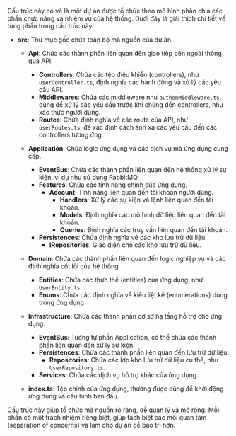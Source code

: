 Cấu trúc này có vẻ là một dự án được tổ chức theo mô hình phân chia các phần chức năng và nhiệm vụ của hệ thống. Dưới đây là giải thích chi tiết về từng phần trong cấu trúc này:

- **src**: Thư mục gốc chứa toàn bộ mã nguồn của dự án.

    - **Api**: Chứa các thành phần liên quan đến giao tiếp bên ngoài thông qua API.
        - **Controllers**: Chứa các tệp điều khiển (controllers), như `userController.ts`, định nghĩa các hành động và xử lý các yêu cầu API.
        - **Middlewares**: Chứa các middleware như `authenMiddleware.ts`, dùng để xử lý các yêu cầu trước khi chúng đến controllers, như xác thực người dùng.
        - **Routes**: Chứa định nghĩa về các route của API, như `userRoutes.ts`, để xác định cách ánh xạ các yêu cầu đến các controllers tương ứng.

    - **Application**: Chứa logic ứng dụng và các dịch vụ mà ứng dụng cung cấp.
        - **EventBus**: Chứa các thành phần liên quan đến hệ thống xử lý sự kiện, ví dụ như sử dụng RabbitMQ.
        - **Features**: Chứa các tính năng chính của ứng dụng.
            - **Account**: Tính năng liên quan đến tài khoản người dùng.
                - **Handlers**: Xử lý các sự kiện và lệnh liên quan đến tài khoản.
                - **Models**: Định nghĩa các mô hình dữ liệu liên quan đến tài khoản.
                - **Queries**: Định nghĩa các truy vấn liên quan đến tài khoản.
        - **Persistences**: Chứa định nghĩa về các kho lưu trữ dữ liệu.
            - **IRepositories**: Giao diện cho các kho lưu trữ dữ liệu.

    - **Domain**: Chứa các thành phần liên quan đến logic nghiệp vụ và các định nghĩa cốt lõi của hệ thống.
        - **Entities**: Chứa các thực thể (entities) của ứng dụng, như `UserEntity.ts`.
        - **Enums**: Chứa các định nghĩa về kiểu liệt kê (enumerations) dùng trong ứng dụng.

    - **Infrastructure**: Chứa các thành phần cơ sở hạ tầng hỗ trợ cho ứng dụng.
        - **EventBus**: Tương tự phần Application, có thể chứa các thành phần liên quan đến xử lý sự kiện.
        - **Persistences**: Chứa các thành phần liên quan đến lưu trữ dữ liệu.
            - **Repositories**: Chứa các lớp kho lưu trữ dữ liệu cụ thể, như `UserRepository.ts`.
        - **Services**: Chứa các dịch vụ hỗ trợ khác của ứng dụng.

    - **index.ts**: Tệp chính của ứng dụng, thường được dùng để khởi động ứng dụng và cấu hình ban đầu.

Cấu trúc này giúp tổ chức mã nguồn rõ ràng, dễ quản lý và mở rộng. Mỗi phần có một trách nhiệm riêng biệt, giúp tách biệt các mối quan tâm (separation of concerns) và làm cho dự án dễ bảo trì hơn.